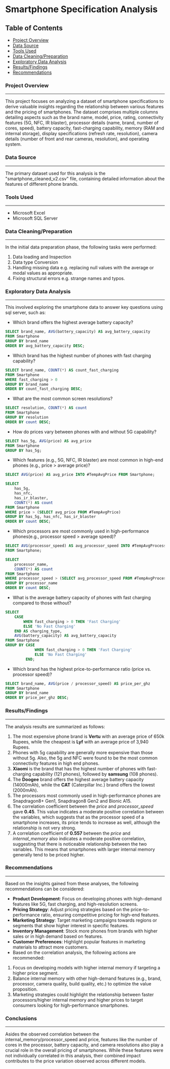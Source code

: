   # Smartphone Specification Analysis

  ## Table of Contents

  - [Project Overview](#project-overview)
  - [Data Source](#data-source)
  - [Tools Used](#tools-used)
  - [Data Cleaning/Preparation](#data-cleaning-preparation)
  - [Exploratory Data Analysis](#exploratory-data-analysis)
  - [Results/Findings](#results/findings)
  - [Recommendations](#recommendations)

  ### Project Overview
  ---
 
This project focuses on analyzing a dataset of smartphone specifications to derive valuable insights regarding the relationship between various features and the pricing of smartphones. The dataset comprises multiple columns detailing aspects such as the brand name, model, price, rating, connectivity features (5G, NFC, IR blaster), processor details (name, brand, number of cores, speed), battery capacity, fast-charging capability, memory (RAM and internal storage), display specifications (refresh rate, resolution), camera details (number of front and rear cameras, resolution), and operating system.

### Data Source
---

The primary dataset used for this analysis is the "smartphone_cleaned_v2.csv" file, containing detailed information about the features of different phone brands.

### Tools Used
---

- Microsoft Excel
- Microsoft SQL Server


### Data Cleaning/Preparation
---

In the initial data preparation phase, the following tasks were performed:
1. Data loading and Inspection
2. Data type Conversion
3. Handling missing data e.g. replacing null values with the average or modal values as appropriate.
4. Fixing structural errors e.g. strange names and typos.


### Exploratory Data Analysis
---

This involved exploring the smartphone data to answer key questions using sql server, such as:

- Which brand offers the highest average battery capacity?

```sql
SELECT brand_name, AVG(battery_capacity) AS avg_battery_capacity
FROM Smartphone
GROUP BY brand_name
ORDER BY avg_battery_capacity DESC;
```
  
- Which brand has the highest number of phones with fast charging capability?

```sql
SELECT brand_name, COUNT(*) AS count_fast_charging
FROM Smartphone
WHERE fast_charging > 0
GROUP BY brand_name
ORDER BY count_fast_charging DESC;
```

- What are the most common screen resolutions?

```sql
SELECT resolution, COUNT(*) AS count
FROM Smartphone
GROUP BY resolution
ORDER BY count DESC;
```

- How do prices vary between phones with and without 5G capability?

```sql
SELECT has_5g, AVG(price) AS avg_price
FROM Smartphone
GROUP BY has_5g;
```

- Which features (e.g., 5G, NFC, IR blaster) are most common in high-end phones (e.g., price > average price)?

```sql
SELECT AVG(price) AS avg_price INTO #TempAvgPrice FROM Smartphone;

SELECT 
    has_5g,
    has_nfc,
    has_ir_blaster,
    COUNT(*) AS count
FROM Smartphone
WHERE price > (SELECT avg_price FROM #TempAvgPrice)
GROUP BY has_5g, has_nfc, has_ir_blaster
ORDER BY count DESC;
```

- Which processors are most commonly used in high-performance phones(e.g., processor speed > average speed)?

```sql
SELECT AVG(processor_speed) AS avg_processor_speed INTO #TempAvgProcessorSpeed 
FROM Smartphone;

SELECT 
    processor_name,
    COUNT(*) AS count
FROM Smartphone
WHERE processor_speed > (SELECT avg_processor_speed FROM #TempAvgProcessorSpeed)
GROUP BY processor_name
ORDER BY count DESC;
```

- What is the average battery capacity of phones with fast charging compared to those without?

```sql
SELECT 
    CASE 
        WHEN fast_charging > 0 THEN 'Fast Charging'
        ELSE 'No Fast Charging'
    END AS charging_type,
    AVG(battery_capacity) AS avg_battery_capacity
FROM Smartphone
GROUP BY CASE 
             WHEN fast_charging > 0 THEN 'Fast Charging'
             ELSE 'No Fast Charging'
         END;
```

- Which brand has the highest price-to-performance ratio (price vs. processor speed)?

```sql
SELECT brand_name, AVG(price / processor_speed) AS price_per_ghz
FROM Smartphone
GROUP BY brand_name
ORDER BY price_per_ghz DESC;
```

### Results/Findings
---

The analysis results are summarized as follows:
1. The most expensive phone brand is **Vertu** with an average price of 650k Rupees, while the cheapest is **Lyf** with an average price of 3,940 Rupees.
2. Phones with 5g capability are generally more expensive than those without 5g. Also, the 5g and NFC were found to be the most common connectivity features in high end phones.
3. **Xiaomi** is the brand that has the highest number of phones with fast-charging capability (121 phones), followed by **samsung** (108 phones).
4. The **Doogee** brand offers the highest average battery capacity (14000mAh), while the **CAT** (Caterpillar Inc.) brand offers the lowest (2000mAh).
5. The processors most commonly used in high-performance phones are Snapdragon8+ Gen1, Snapdragon8 Gen2 and Bionic A15.
6. The correlation coefficient between the *price* and *processor_speed* gave **0.45**. This value indicates a moderate positive correlation between the variables, which suggests that as the processor speed of a smartphone increases, its price tends to increase as well, although the relationship is not very strong.
7. A correlation coefficient of **0.557** between the *price* and *internal_memory* also indicates a moderate positive correlation, suggesting that there is noticeable relationship between the two variables. This means that smartphones with larger internal memory generally tend to be priced higher.

### Recommendations
---

Based on the insights gained from these analyses, the following recommendations can be considered:
- **Product Development**: Focus on developing phones with high-demand features like 5G, fast charging, and high-resolution screens.
- **Pricing Strategy**: Adjust pricing strategies based on the price-to-performance ratio, ensuring competitive pricing for high-end features.
- **Marketing Strategy**: Target marketing campaigns towards regions or segments that show higher interest in specific features.
- **Inventory Management**: Stock more phones from brands with higher sales or in high demand based on features.
- **Customer Preferences**: Highlight popular features in marketing materials to attract more customers.
- Based on the correlation analysis, the following actions are recommended:
 1. Focus on developing models with higher internal memory if targeting a higher price segment.
 2. Balance internal memory with other high-demand features (e.g., brand, processor, camera quality, build quality, etc.) to optimize the value proposition.
 3. Marketing strategies could highlight the relationship between faster processors/higher internal memory and higher prices to target consumers looking for high-performance smartphones.

### Conclusions
---

Asides the observed correlation between the internal_memory/processor_speed and price, features like the number of cores in the processor, battery capacity, and camera resolutions also play a crucial role in the overall pricing of smartphones. While these features were not individually correlated in this analysis, their combined impact contributes to the price variation observed across different models.
